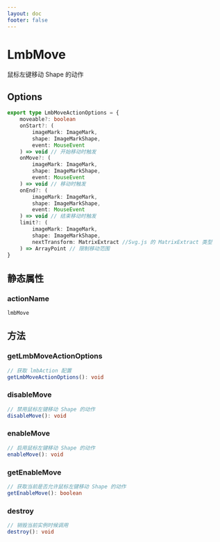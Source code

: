 ```yaml
---
layout: doc
footer: false
---
```


# LmbMove

鼠标左键移动 Shape 的动作

## Options

```ts
export type LmbMoveActionOptions = {
	moveable?: boolean
	onStart?: (
		imageMark: ImageMark,
		shape: ImageMarkShape,
		event: MouseEvent
	) => void // 开始移动时触发
	onMove?: (
		imageMark: ImageMark,
		shape: ImageMarkShape,
		event: MouseEvent
	) => void // 移动时触发
	onEnd?: (
		imageMark: ImageMark,
		shape: ImageMarkShape,
		event: MouseEvent
	) => void // 结束移动时触发
	limit?: (
		imageMark: ImageMark,
		shape: ImageMarkShape,
		nextTransform: MatrixExtract //Svg.js 的 MatrixExtract 类型
	) => ArrayPoint // 限制移动范围
}
```

## 静态属性

### actionName

`lmbMove`

## 方法

### getLmbMoveActionOptions

```ts
// 获取 lmbAction 配置
getLmbMoveActionOptions(): void

```

### disableMove

```ts
// 禁用鼠标左键移动 Shape 的动作
disableMove(): void
```

### enableMove

```ts
// 启用鼠标左键移动 Shape 的动作
enableMove(): void
```

### getEnableMove

```ts
// 获取当前是否允许鼠标左键移动 Shape 的动作
getEnableMove(): boolean
```

### destroy

```ts
// 销毁当前实例时候调用
destroy(): void
```
